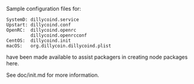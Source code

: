 Sample configuration files for:
```
SystemD: dillycoind.service
Upstart: dillycoind.conf
OpenRC:  dillycoind.openrc
         dillycoind.openrcconf
CentOS:  dillycoind.init
macOS:   org.dillycoin.dillycoind.plist
```
have been made available to assist packagers in creating node packages here.

See doc/init.md for more information.
